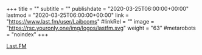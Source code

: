 +++
title = ""
subtitle = ""
publishdate = "2020-03-25T06:00:00+00:00"
lastmod = "2020-03-25T06:00:00+00:00"
link = "https://www.last.fm/user/Laibcoms"
#linkRel = ""
image = "https://rsc.youronly.one/img/logos/lastfm.svg"
weight = "63"
#metarobots = "noindex"
+++

[Last.FM](https://www.last.fm/user/Laibcoms "Last.FM")

